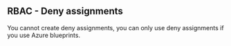 ## RBAC - Deny assignments

You cannot create deny assignments, you can only use deny assignments if you use Azure blueprints. 
